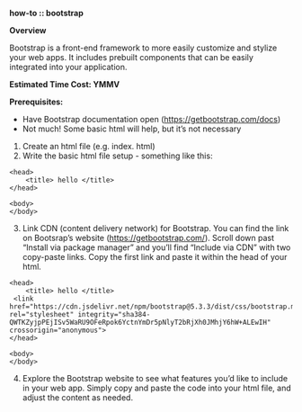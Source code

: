 **how-to :: bootstrap**

**Overview**

Bootstrap is a front-end framework to more easily customize and stylize your web apps. It includes prebuilt components that can be easily integrated into your application.


**Estimated Time Cost: YMMV**


**Prerequisites:**

- Have Bootstrap documentation open (https://getbootstrap.com/docs)
- Not much! Some basic html will help, but it’s not necessary


1. Create an html file (e.g. index. html)
2. Write the basic html file setup - something like this:
<!DOCTYPE html>
<!--
	heading here
-->

<html>

	<head>
    	<title> hello </title>
	</head>

	<body>
	</body>

</html>

3. Link CDN (content delivery network) for Bootstrap. You can find the link on Bootsrap’s website (https://getbootstrap.com/). Scroll down past “Install via package manager” and you’ll find “Include via CDN” with two copy-paste links. Copy the first link and paste it within the head of your html.

<!DOCTYPE html>
<html>

	<head>
    	<title> hello </title>
     <link href="https://cdn.jsdelivr.net/npm/bootstrap@5.3.3/dist/css/bootstrap.min.css" rel="stylesheet" integrity="sha384-QWTKZyjpPEjISv5WaRU9OFeRpok6YctnYmDr5pNlyT2bRjXh0JMhjY6hW+ALEwIH" crossorigin="anonymous">
	</head>

	<body>
	</body>

</html>

4. Explore the Bootstrap website to see what features you’d like to include in your web app. Simply copy and paste the code into your html file, and adjust the content as needed.
